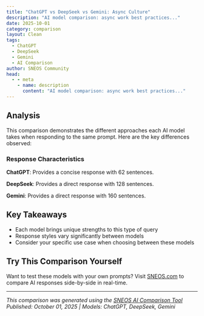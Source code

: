 ```yaml
---
title: "ChatGPT vs DeepSeek vs Gemini: Async Culture"
description: "AI model comparison: async work best practices..."
date: 2025-10-01
category: comparison
layout: Clean
tags:
  - ChatGPT
  - DeepSeek
  - Gemini
  - AI Comparison
author: SNEOS Community
head:
  - - meta
    - name: description
      content: "AI model comparison: async work best practices..."
---
```


<ChatComparison
  title="ChatGPT vs DeepSeek vs Gemini: Async Culture"
  prompt="async work best practices"
  :responses='{
    "ChatGPT": "Certainly! Here are some best practices for working with asynchronous programming, especially in environments like JavaScript (Node.js, browsers), Python (asyncio), or other async-capable languages:\n\n### General Async Work Best Practices\n\n1. **Understand the Async Model**  \n   - Know how async works in your environment (event loop, promises, futures, callbacks).\n   - Avoid blocking the event loop or main thread.\n\n2. **Use Modern Async Syntax**  \n   - Prefer \u0060async/await\u0060 over callbacks or raw promises/futures for readability and maintainability.\n   - Handle errors with \u0060try/catch\u0060 around \u0060await\u0060 or by catching promise rejections.\n\n3. **Error Handling**  \n   - Always handle errors in async functions; unhandled rejections can crash your process or cause bugs.\n   - Use global handlers for uncaught exceptions or rejections (e.g., \u0060process.on(\u0027unhandledRejection\u0027)\u0060 in Node.js).\n\n4. **Avoid Callback Hell**  \n   - Nesting callbacks quickly becomes unmanageable. Use promises and \u0060async/await\u0060 to flatten code.\n\n5. **Control Concurrency**  \n   - Avoid firing too many async operations at once. Use concurrency control libraries or patterns (e.g., p-limit in JS, semaphores in Python).\n   - Batch or queue tasks if needed.\n\n6. **Use Async Libraries and Utilities**  \n   - Use well-tested libraries that support async (e.g., axios for HTTP requests with async/await).\n   - Use utilities for common patterns like retries, throttling, timeouts.\n\n7. **Timeouts and Cancellation**  \n   - Implement timeouts for async operations to avoid hanging indefinitely.\n   - Support cancellation where possible (AbortController in JS, asyncio.CancelledError in Python).\n\n8. **Avoid Mixing Sync and Async Code Unnecessarily**  \n   - Keep async code async all the way; avoid unnecessary blocking calls.\n   - If mixing is unavoidable, clearly separate concerns and document it.\n\n9. **Testing Async Code**  \n   - Write tests that handle async behavior properly (await async calls, use async test functions).\n   - Test edge cases like failures, timeouts, race conditions.\n\n10. **Use Proper Data Sharing Techniques**  \n    - Avoid shared mutable state across async calls.\n    - Use immutable data or concurrency-safe structures to avoid race conditions.\n\n---\n\n### JavaScript/Node.js Specific Tips\n\n- Use \u0060Promise.all\u0060 to run promises concurrently when order doesn\u2019t matter.\n- Use \u0060Promise.allSettled\u0060 for waiting all promises regardless of fulfillment or rejection.\n- Avoid top-level async functions without error handling.\n- Use \u0060async_hooks\u0060 module for advanced tracing/debugging of async operations.\n- Use event emitters carefully with async listeners.\n\n### Python asyncio Specific Tips\n\n- Use \u0060asyncio.run()\u0060 to run the main async function.\n- Avoid blocking calls inside async functions (use \u0060asyncio.sleep\u0060 instead of \u0060time.sleep\u0060).\n- Use \u0060asyncio.gather\u0060 for concurrent tasks.\n- Properly close and cleanup async resources.\n- Consider use of \u0060async with\u0060 for resource management (e.g., async context managers).\n\n---\n\nIf you want, I can provide best practices tailored for a specific language or framework.",
    "DeepSeek": "Of course. Here is a comprehensive guide to async/await best practices, covering everything from the fundamentals to advanced patterns.\n\nThe goal of these practices is to write code that is **correct, performant, debuggable, and deadlock-free**.\n\n---\n\n### 1. The Golden Rule: \u0060async\u0060 All the Way\n\n**The most important rule.** Once you use \u0060await\u0060 in a method, you must mark it with the \u0060async\u0060 keyword. This method should then **bubble up** the asynchrony by returning a \u0060Task\u0060 or \u0060Task\u003CT\u003E\u0060.\n\nYou should **avoid mixing synchronous and asynchronous code** arbitrarily.\n\n**\u274C Bad:**\n\u0060\u0060\u0060csharp\npublic string GetData()\n{\n    var result = GetDataAsync().Result; // Blocking call! Danger!\n    return result;\n}\n\u0060\u0060\u0060\nThis can cause deadlocks, especially in UI or ASP.NET (pre-Core) contexts.\n\n**\u2705 Good:**\n\u0060\u0060\u0060csharp\npublic async Task\u003Cstring\u003E GetDataAsync()\n{\n    var result = await GetDataAsync();\n    return result;\n}\n\u0060\u0060\u0060\n\nIf you are at the \u0022top\u0022 of a call chain (e.g., an event handler in a UI app or the \u0060Main\u0060 method in a console app), you can use \u0060await\u0060 freely. In C# 7.1 and above, you can even make your \u0060Main\u0060 method \u0060async\u0060:\n\u0060\u0060\u0060csharp\npublic static async Task Main(string[] args)\n{\n    await SomeAsyncMethod();\n}\n\u0060\u0060\u0060\n\n---\n\n### 2. Prefer \u0060Task\u0060 over \u0060void\u0060\n\n*   **Return \u0060Task\u0060 or \u0060Task\u003CT\u003E\u0060:** This allows the caller to \u0060await\u0060 the operation, handle exceptions, and be aware of the operation\u0027s completion.\n*   **Only use \u0060async void\u0060 for event handlers.** This is a necessity because event handler signatures are defined by the .NET event pattern. Exceptions in \u0060async void\u0060 methods are thrown on the \u0060SynchronizationContext\u0060, which can crash your application.\n\n**\u274C Bad:**\n\u0060\u0060\u0060csharp\npublic async void LoadData() // Exception handling is very difficult.\n{\n    await SomeAsyncWork();\n}\n\u0060\u0060\u0060\n\n**\u2705 Good:**\n\u0060\u0060\u0060csharp\n// For general methods\npublic async Task LoadDataAsync()\n{\n    await SomeAsyncWork();\n}\n\n// For event handlers (the only valid use for async void)\npublic async void Button_Click(object sender, EventArgs e)\n{\n    try\n    {\n        await LoadDataAsync();\n    }\n    catch (Exception ex)\n    {\n        // Log the exception\n    }\n}\n\u0060\u0060\u0060\n\n---\n\n### 3. Use \u0060ConfigureAwait(false)\u0060 in Library Code\n\nThis is a performance and deadlock-avoidance best practice.\n\n*   \u0060await someTask;\u0060 captures the current context (UI context, ASP.NET request context) and resumes the method on that same context. This can be expensive and is often unnecessary.\n*   \u0060await someTask.ConfigureAwait(false);\u0060 tells the runtime *not* to capture the original context. It can resume on any available thread from the thread pool, which is more efficient.\n\n**Rule of Thumb:** Use \u0060ConfigureAwait(false)\u0060 in **library code** where you don\u0027t need the original context (i.e., you\u0027re not manipulating UI elements or \u0060HttpContext.Current\u0060).\n\n**\u2705 Good (in a class library):**\n\u0060\u0060\u0060csharp\npublic async Task\u003Cstring\u003E GetApiDataAsync()\n{\n    var json = await httpClient.GetStringAsync(\u0022https://api.example.com/data\u0022)\n                               .ConfigureAwait(false); // No context captured.\n    var data = JsonSerializer.Deserialize\u003CData\u003E(json);\n    return data.ProcessedResult;\n}\n\u0060\u0060\u0060\n\n**In Application-Level Code** (like a UI button click event or an ASP.NET Core Controller action), you usually **do not need** \u0060ConfigureAwait(false)\u0060 because you need the context.\n\n**\u2705 Good (in a UI event handler):**\n\u0060\u0060\u0060csharp\npublic async void Button1_Click(object sender, EventArgs e)\n{\n    var data = await _apiService.GetApiDataAsync(); // We need the UI context to update a textbox next.\n    TextBox1.Text = data; // This must run on the UI thread.\n}\n\u0060\u0060\u0060\n\n\u003E **ASP.NET Core Note:** There is no \u0060SynchronizationContext\u0060 in ASP.NET Core, so \u0060ConfigureAwait(false)\u0060 is less critical there, but it\u0027s still a good habit for library code that might be used in other environments.\n\n---\n\n### 4. Use \u0060ValueTask\u0060 or \u0060ValueTask\u003CT\u003E\u0060 for Performance-Critical, Hot Paths\n\n\u0060Task\u0060 and \u0060Task\u003CT\u003E\u0060 are classes, so they require a heap allocation. For methods that might complete **synchronously** very often (e.g., reading from a buffered stream, checking a cache), this allocation can be expensive.\n\n\u0060ValueTask\u003CT\u003E\u0060 is a \u0060struct\u0060 that can wrap either a \u0060T\u0060 result (for synchronous completion) or a \u0060Task\u003CT\u003E\u0060 (for asynchronous completion). It avoids an allocation in the synchronous case.\n\n**Use \u0060ValueTask\u003CT\u003E\u0060 when:**\n*   The result is often available synchronously.\n*   The method is on a very hot path (called millions of times).\n\n**\u274C Good, but potentially allocates:**\n\u0060\u0060\u0060csharp\npublic async Task\u003Cint\u003E GetCachedDataAsync()\n{\n    if (_cache.TryGetValue(\u0022key\u0022, out var data))\n        return data; // This still returns a \u0060Task\u003Cint\u003E\u0060, causing an allocation.\n\n    return await FetchFromDatabaseAsync();\n}\n\u0060\u0060\u0060\n\n**\u2705 Better for hot paths:**\n\u0060\u0060\u0060csharp\npublic async ValueTask\u003Cint\u003E GetCachedDataAsync()\n{\n    if (_cache.TryGetValue(\u0022key\u0022, out var data))\n        return data; // Returns a \u0060ValueTask\u003Cint\u003E\u0060 wrapping the int directly. No allocation.\n\n    return await FetchFromDatabaseAsync(); // Returns a \u0060ValueTask\u003Cint\u003E\u0060 wrapping the \u0060Task\u003Cint\u003E\u0060.\n}\n\u0060\u0060\u0060\n\n\u003E **Warning:** Don\u0027t use \u0060ValueTask\u0060 everywhere. A \u0060ValueTask\u0060 should be awaited directly and not stored in a field or awaited multiple times. For the vast majority of cases, \u0060Task\u0060 is simpler and perfectly adequate.\n\n---\n\n### 5. Prefer \u0060await\u0060 over \u0060Task.Wait\u0060 / \u0060Task.Result\u0060\n\nNever block on async code. Using \u0060.Result\u0060 or \u0060.Wait()\u0060 can easily cause deadlocks, as explained in the first rule.\n\n**\u274C Very Bad (Deadlock Risk):**\n\u0060\u0060\u0060csharp\npublic void ProcessData()\n{\n    var data = _service.GetDataAsync().Result; // BLOCKS\n    // ... use data\n}\n\u0060\u0060\u0060\n\n**\u2705 Good:**\n\u0060\u0060\u0060csharp\npublic async Task ProcessDataAsync()\n{\n    var data = await _service.GetDataAsync();\n    // ... use data\n}\n\u0060\u0060\u0060\n\n---\n\n### 6. Exception Handling\n\nException handling with \u0060async\u0060/\u0060await\u0060 is natural. Exceptions thrown in an \u0060async Task\u0060 method are captured and placed on the returned \u0060Task\u0060. They are thrown when the task is \u0060await\u0060ed.\n\n**\u2705 Good:**\n\u0060\u0060\u0060csharp\npublic async Task ProcessAsync()\n{\n    try\n    {\n        await SomeOperationThatMightFailAsync();\n        await AnotherRiskyOperationAsync();\n    }\n    catch (HttpRequestException ex)\n    {\n        // Handle specific exception\n        Console.WriteLine($\u0022Request error: {ex.Message}\u0022);\n    }\n    catch (Exception ex)\n    {\n        // Handle all other exceptions\n        Console.WriteLine($\u0022Failed: {ex.Message}\u0022);\n    }\n}\n\u0060\u0060\u0060\n\n---\n\n### 7. Running Tasks in Parallel\n\nUse \u0060Task.WhenAll\u0060 to run multiple independent tasks in parallel, not one-by-one with \u0060await\u0060.\n\n**\u274C Inefficient (Sequential):**\n\u0060\u0060\u0060csharp\nvar user = await _userService.GetUserAsync(userId);      // Takes 200ms\nvar orders = await _orderService.GetOrdersAsync(userId); // Takes 300ms\n// Total time: ~500ms\n\u0060\u0060\u0060\n\n**\u2705 Efficient (Parallel):**\n\u0060\u0060\u0060csharp\nvar userTask = _userService.GetUserAsync(userId);      // Start both tasks\nvar ordersTask = _orderService.GetOrdersAsync(userId); // immediately.\n\nawait Task.WhenAll(userTask, ordersTask); // Wait for both to finish.\n\nvar user = userTask.Result;\nvar orders = ordersTask.Result;\n// Total time: ~300ms (the time of the slowest task)\n\u0060\u0060\u0060\n\nUse \u0060Task.WhenAny\u0060 when you need to process results as they complete, e.g., for implementing timeout patterns or processing a stream of completed tasks.\n\n---\n\n### 8. Cancellation Support\n\nAlways consider supporting \u0060CancellationToken\u0060 in your async methods to enable cooperative cancellation.\n\n**\u2705 Good:**\n\u0060\u0060\u0060csharp\npublic async Task\u003Cstring\u003E DownloadStringWithTimeoutAsync(string url, CancellationToken cancellationToken = default)\n{\n    using (var client = new HttpClient())\n    {\n        // Pass the token to downstream async methods that support it.\n        var response = await client.GetAsync(url, cancellationToken);\n        return await response.Content.ReadAsStringAsync();\n    }\n}\n\n// Usage with a timeout\nvar cts = new CancellationTokenSource(TimeSpan.FromSeconds(30)); // Timeout after 30s\ntry\n{\n    var data = await DownloadStringWithTimeoutAsync(\u0022https://...\u0022, cts.Token);\n}\ncatch (OperationCanceledException)\n{\n    Console.WriteLine(\u0022The download was canceled due to timeout.\u0022);\n}\n\u0060\u0060\u0060\n\n### Summary Checklist\n\n*   [ ] **\u0060async\u0060 all the way:** Never block with \u0060.Result\u0060 or \u0060.Wait()\u0060.\n*   [ ] **Avoid \u0060async void\u0060:** Use it only for event handlers.\n*   [ ] **Use \u0060ConfigureAwait(false)\u0060** in library code.\n*   [ ] **Consider \u0060ValueTask\u003CT\u003E\u0060** for hot",
    "Gemini": "## Async Work Best Practices: A Comprehensive Guide\n\nAsynchronous programming can significantly improve application responsiveness and scalability by allowing code to execute concurrently without blocking the main thread. However, it also introduces complexity.  Here\u0027s a breakdown of best practices for working with async/await, Promises (or similar constructs), and event loops across different languages and platforms, focusing on principles applicable in most contexts:\n\n**1.  Understand Asynchronous Concepts:**\n\n*   **Blocking vs. Non-Blocking:**  A *blocking* operation halts execution until it completes (e.g., reading a large file synchronously). A *non-blocking* operation initiates and immediately returns, allowing other code to run while the operation is in progress.\n*   **Concurrency vs. Parallelism:**  *Concurrency* means multiple tasks progress at the same time (e.g., switching between tasks rapidly, giving the illusion of simultaneous execution).  *Parallelism* means multiple tasks execute *literally* at the same time, typically on multiple cores. Async programming primarily enables concurrency, but can also be used in parallel processing scenarios.\n*   **Event Loop:** Understand the event loop model (common in Node.js, browsers, etc.). It continuously monitors for events (I/O completion, timers, user input) and executes associated callbacks.\n*   **Promises/Futures/Tasks:** These represent the eventual result of an asynchronous operation. They provide mechanisms to handle success, failure, and track progress.\n\n**2. Embrace \u0060async\u0060/\u0060await\u0060 (where applicable):**\n\n*   \u0060async\u0060/\u0060await\u0060 syntax makes asynchronous code look and behave more like synchronous code, improving readability.\n*   **Use \u0060async\u0060 functions whenever you perform an \u0060await\u0060:**  An \u0060async\u0060 function implicitly returns a Promise.\n*   **Use \u0060await\u0060 carefully:**  \u0060await\u0060 pauses execution until the Promise resolves or rejects. Avoid excessive use of \u0060await\u0060 in loops if the operations are independent, as this will serialize them.  Instead, use \u0060Promise.all()\u0060 or similar techniques for parallel execution.\n*   **Handle errors with \u0060try...catch\u0060:**  Wrap \u0060await\u0060 calls in \u0060try...catch\u0060 blocks to handle potential errors that might occur during asynchronous operations.\n\n**Example (JavaScript):**\n\n\u0060\u0060\u0060javascript\nasync function fetchData() {\n  try {\n    const response = await fetch(\u0027https://api.example.com/data\u0027);\n    const data = await response.json();\n    return data;\n  } catch (error) {\n    console.error(\u0022Error fetching data:\u0022, error);\n    throw error;  // Re-throw the error to propagate it further\n  }\n}\n\nasync function processData() {\n  const data = await fetchData();\n  console.log(\u0022Data:\u0022, data);\n}\n\nprocessData();\n\u0060\u0060\u0060\n\n**3. Avoid Blocking the Event Loop (or its equivalent):**\n\n*   **Offload CPU-bound tasks:**  Tasks that consume a lot of CPU time (e.g., complex calculations, image processing) should be offloaded to separate threads or processes to avoid blocking the event loop.  Use techniques like Web Workers (in browsers), worker threads (in Node.js), or multiprocessing libraries (in Python).\n*   **Don\u0027t perform synchronous I/O:**  Synchronous I/O operations (e.g., reading files synchronously) block the event loop.  Use asynchronous I/O alternatives provided by your platform (e.g., \u0060fs.readFile\u0060 in Node.js, asynchronous sockets).\n*   **Break down long-running tasks:**  If you have a long-running task that cannot be easily offloaded, break it down into smaller chunks that can be executed asynchronously using \u0060setTimeout\u0060 (in browsers/Node.js) or similar mechanisms. This allows the event loop to process other events in between.\n\n**Example (Node.js - Bad):**\n\n\u0060\u0060\u0060javascript\n// Blocking the event loop (bad practice)\nconst fs = require(\u0027fs\u0027);\n\nfunction processFile(filePath) {\n  const data = fs.readFileSync(filePath); // Synchronous read - BLOCKS!\n  // ... process the data ...\n  return data;\n}\n\n// This will block the event loop while reading the file.\nconst fileData = processFile(\u0027large_file.txt\u0027);\n\u0060\u0060\u0060\n\n**Example (Node.js - Good):**\n\n\u0060\u0060\u0060javascript\n// Asynchronous file read (good practice)\nconst fs = require(\u0027fs\u0027);\n\nasync function processFile(filePath) {\n  return new Promise((resolve, reject) =\u003E {\n    fs.readFile(filePath, (err, data) =\u003E {\n      if (err) {\n        reject(err);\n        return;\n      }\n      // ... process the data ...\n      resolve(data);\n    });\n  });\n}\n\n// This will not block the event loop.\nprocessFile(\u0027large_file.txt\u0027)\n  .then(fileData =\u003E {\n    console.log(\u0022File processed\u0022);\n  })\n  .catch(err =\u003E {\n    console.error(\u0022Error reading file:\u0022, err);\n  });\n\u0060\u0060\u0060\n\n**4.  Manage Asynchronous Operations Carefully:**\n\n*   **Promise.all() for Parallel Execution:**  Use \u0060Promise.all()\u0060 (or equivalents in other languages) to execute multiple asynchronous operations concurrently. This is more efficient than \u0060await\u0060ing each operation sequentially.\n*   **Promise.race() for First-to-Finish Scenarios:**  Use \u0060Promise.race()\u0060 to get the result of the first Promise that resolves or rejects.\n*   **Handle Promise Rejections:**  Always handle Promise rejections using \u0060.catch()\u0060 or \u0060try...catch\u0060. Unhandled rejections can lead to unexpected behavior and crashes.\n*   **Use Cancellation Tokens (if supported):**  Some asynchronous frameworks provide cancellation tokens to allow you to cancel pending asynchronous operations. This is useful in scenarios where the operation is no longer needed (e.g., user navigates away from a page).\n*   **Avoid Promise Constructor Hell:**  Overuse of the \u0060new Promise()\u0060 constructor can make code harder to read.  Try to use existing asynchronous APIs whenever possible.  If you must use it, ensure you understand the proper usage and how to resolve and reject correctly.\n\n**5.  Error Handling:**\n\n*   **Centralized Error Handling:** Implement a centralized error handling mechanism to catch and log errors from asynchronous operations. This can help you identify and fix issues more easily.\n*   **Re-throw Errors:**  After logging or handling an error, re-throw it to allow other parts of the application to handle it if necessary. This is crucial for proper error propagation.\n*   **Use Specific Error Types:**  Throw specific error types to allow for more targeted error handling.\n*   **Consider Unhandled Rejection Handlers:** In environments like Node.js, listen for unhandled promise rejections to catch errors that are not explicitly handled.\n\n**6.  Testing Asynchronous Code:**\n\n*   **Use \u0060async\u0060/\u0060await\u0060 in tests:**  Use \u0060async\u0060/\u0060await\u0060 to make your tests more readable and easier to reason about.\n*   **Use \u0060done()\u0060 callback (if required):**  Some testing frameworks require you to call a \u0060done()\u0060 callback to signal that an asynchronous test has completed.\n*   **Use mocking and stubbing:**  Use mocking and stubbing techniques to isolate your code from external dependencies and make your tests more predictable.\n*   **Test error scenarios:**  Ensure you test error scenarios thoroughly to ensure your code handles errors gracefully.\n*   **Timeouts:** Be aware of default test timeouts and adjust them appropriately for asynchronous operations that might take longer to complete.\n\n**7.  Specific Language/Platform Considerations:**\n\n*   **JavaScript (Node.js/Browsers):**\n    *   Use \u0060async\u0060/\u0060await\u0060 for cleaner code.\n    *   Utilize \u0060Promise.all()\u0060, \u0060Promise.race()\u0060, and \u0060Promise.any()\u0060 as needed.\n    *   Be mindful of blocking the event loop.\n    *   Use Web Workers for CPU-intensive tasks in browsers.\n    *   Use worker threads in Node.js.\n*   **Python:**\n    *   Use the \u0060asyncio\u0060 library and \u0060async\u0060/\u0060await\u0060.\n    *   Use \u0060asyncio.gather()\u0060 for parallel execution.\n    *   Consider using \u0060concurrent.futures\u0060 for CPU-bound tasks.\n    *   Pay attention to context switching and cooperative multitasking.\n*   **C#:**\n    *   Use \u0060async\u0060/\u0060await\u0060 with \u0060Task\u0060 and \u0060Task\u003CT\u003E\u0060.\n    *   Use \u0060Task.WhenAll()\u0060 for parallel execution.\n    *   Utilize the \u0060ThreadPool\u0060 for background tasks.\n    *   Consider the synchronization context (especially in UI applications).\n*   **Java:**\n    *   Use \u0060CompletableFuture\u0060 for asynchronous operations.\n    *   Use \u0060ExecutorService\u0060 for managing threads.\n    *   Handle exceptions carefully in asynchronous code.\n    *   Use reactive programming libraries like RxJava or Project Reactor for complex asynchronous flows.\n*   **Go:**\n    * Use goroutines and channels.\n    * Be aware of data races and synchronization issues.\n    * Use \u0060sync.WaitGroup\u0060 to wait for multiple goroutines to complete.\n    * Utilize context for cancellation and timeouts.\n\n**8.  General Tips:**\n\n*   **Use a Linter:**  Configure a linter (e.g., ESLint for JavaScript) to catch common asynchronous programming errors.\n*   **Code Reviews:**  Have your asynchronous code reviewed by experienced developers to identify potential issues.\n*   **Profiling:**  Use profiling tools to identify performance bottlenecks in your asynchronous code.\n*   **Logging:**  Log important events and errors in your asynchronous code to help you debug issues.\n*   **Documentation:**  Document your asynchronous code clearly to make it easier for others to understand and maintain.\n*   **Start Small:** When learning asynchronous programming, start with simple examples and gradually increase the complexity.\n\n**In Summary:**\n\nAsynchronous programming is a powerful tool for building responsive and scalable applications. By following these best practices, you can avoid common pitfalls and write asynchronous code that is easier to understand, maintain, and debug.  Remember to choose the right tools and techniques for your specific language, platform, and use case. The key is understanding the fundamental concepts and applying them consistently.\n"
  }'
  published-date="16:09"
/>

## Analysis

This comparison demonstrates the different approaches each AI model takes when responding to the same prompt. Here are the key differences observed:

### Response Characteristics

**ChatGPT**: Provides a concise response with 62 sentences. 

**DeepSeek**: Provides a direct response with 128 sentences. 

**Gemini**: Provides a direct response with 160 sentences. 

## Key Takeaways

- Each model brings unique strengths to this type of query
- Response styles vary significantly between models
- Consider your specific use case when choosing between these models

## Try This Comparison Yourself

Want to test these models with your own prompts? Visit [SNEOS.com](https://sneos.com) to compare AI responses side-by-side in real-time.

---

*This comparison was generated using the [SNEOS AI Comparison Tool](https://sneos.com)*
*Published: October 01, 2025 | Models: ChatGPT, DeepSeek, Gemini*
